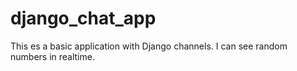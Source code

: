 # django_chat_app
This es a basic application with Django channels. I can see random numbers in realtime.
